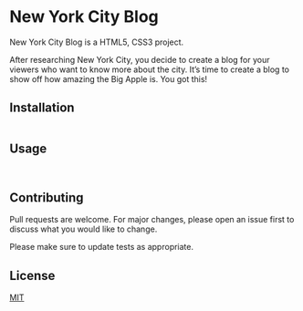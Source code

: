 # New York City Blog


New York City Blog is a HTML5, CSS3 project.

After researching New York City, you decide to create a blog for your viewers who want to know more about the city. It’s time to create a blog to show off how amazing the Big Apple is. You got this!

## Installation

```bash

```

## Usage

```HTML5


```

## Contributing
Pull requests are welcome. For major changes, please open an issue first to discuss what you would like to change.

Please make sure to update tests as appropriate.

## License
[MIT](https://choosealicense.com/licenses/mit/)
